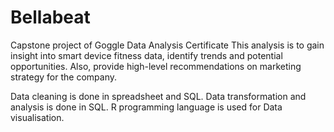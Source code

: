 # Bellabeat
Capstone project of Goggle Data Analysis Certificate
This analysis is to gain insight into smart device fitness data, identify trends and potential opportunities. Also, provide high-level recommendations on marketing strategy for the company.

Data cleaning is done in spreadsheet and SQL.
Data transformation and analysis is done in SQL.
R programming language is used for Data visualisation.
